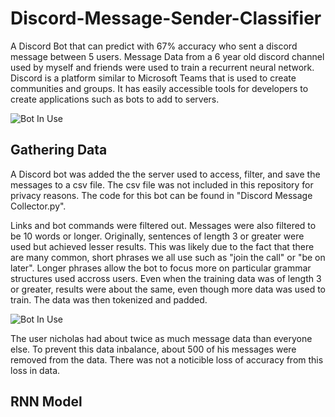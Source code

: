 # Discord-Message-Sender-Classifier
A Discord Bot that can predict with 67% accuracy who sent a discord message between 5 users. Message Data from a 6 year old discord channel used by myself and friends were used to train a recurrent neural network. Discord is a platform similar to Microsoft Teams that is used to create communities and groups. It has easily accessible tools for developers to create applications such as bots to add to servers.

![Bot In Use](https://github.com/chenalan02/Discord-Message-Sender-Classifier/blob/main/Readme%20Images/Predictor%20Bot%20in%20Use.png)

## Gathering Data
A Discord bot was added the the server used to access, filter, and save the messages to a csv file. The csv file was not included in this repository for privacy reasons. The code for this bot can be found in "Discord Message Collector.py". 

Links and bot commands were filtered out. Messages were also filtered to be 10 words or longer. Originally, sentences of length 3 or greater were used but achieved lesser results. This was likely due to the fact that there are many common, short phrases we all use such as "join the call" or "be on later". Longer phrases allow the bot to focus more on particular grammar structures used accross users. Even when the training data was of length 3 or greater, results were about the same, even though more data was used to train. The data was then tokenized and padded.

![Bot In Use](https://github.com/chenalan02/Discord-Message-Sender-Classifier/blob/main/Readme%20Images/Original%20Data%20Distribution.png)

The user nicholas had about twice as much message data than everyone else. To prevent this data inbalance, about 500 of his messages were removed from the data. There was not a noticible loss of accuracy from this loss in data.

## RNN Model
